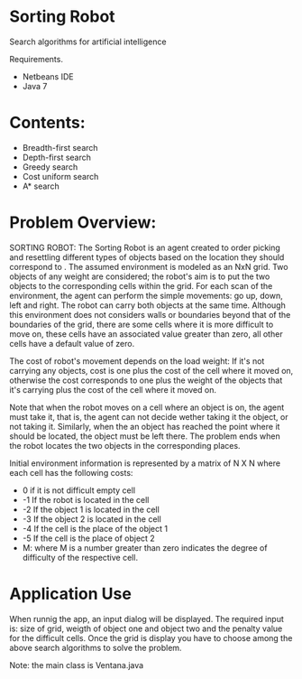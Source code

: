 # Sorting Robot
Search algorithms for artificial intelligence

Requirements.
- Netbeans IDE
- Java 7

# Contents:
- Breadth-first search
- Depth-first search
- Greedy search
- Cost uniform search
- A* search


# Problem Overview:

SORTING ROBOT: The Sorting Robot is an agent created to order picking and resettling different types of objects based on the location they should correspond to . The  assumed environment is modeled as an NxN grid. Two objects of any weight are considered; the robot's aim is to put the two objects to the corresponding cells within the grid. For each scan of the environment, the agent can perform the simple movements: go up, down, left and right. The robot can carry both objects at the same time. Although this environment does not considers walls or boundaries beyond that of the boundaries of the grid, there are some cells where it is more difficult to move on, these cells have an associated value greater than zero, all other cells have a default value of zero.  

The cost of robot's movement depends on the load weight: If it's not carrying any objects, cost is one plus the cost of the cell where it moved on, otherwise the cost corresponds to one plus the weight of the objects that it's carrying plus the cost of the cell where it moved on.     

Note that when the robot moves on a cell where an object is on, the agent must take it, that is, the agent can not decide wether taking it the object, or not taking it. Similarly, when the an object has reached the point where it should be located, the object must be left there. The problem ends when the robot locates the two objects in the corresponding places.

Initial environment information is represented by a matrix of N X N where each cell has the following costs:
- 0 if it is not difficult empty cell 
- -1 If the robot is located in the cell 
- -2 If the object 1 is located in the cell
- -3 If the object 2 is located in the cell
- -4 If the cell is the place of the object 1
- -5 If the cell is the place of object 2
- M: where M is a number greater than zero indicates the degree of difficulty of the respective cell.

# Application Use

When runnig the app, an input dialog will be displayed. The required input is: size of grid, weigth of object one and object two and the penalty value for the difficult cells. Once the grid is display you have to choose among the above search algorithms to solve the problem.

Note: the main class is Ventana.java

